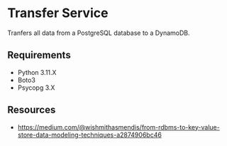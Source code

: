 # Transfer Service

Tranfers all data from a PostgreSQL database to a DynamoDB.

## Requirements

- Python 3.11.X
- Boto3
- Psycopg 3.X

## Resources

- https://medium.com/@wishmithasmendis/from-rdbms-to-key-value-store-data-modeling-techniques-a2874906bc46